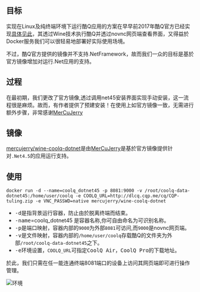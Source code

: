 ## 目标

实现在Linux及纯终端环境下运行酷Q应用的方案在早早前2017年酷Q官方已经实现[具体见此](https://cqp.cc/t/34558)，其透过Wine技术执行酷Q并透过novnc网页端查看界面，又得益於Docker服务我们可以很轻易地部署好实际使用场境。

不过，酷Q官方提供的镜像并不支持.NetFramework，故而我们一众的目标是基於官方镜像增加对运行.Net应用的支持。
  
## 过程

在最初期，我们更改了官方镜像,透过调用net45安装界面实现手动安装，这一流程很是麻烦。故而，有作者提供了预建安装！在使用上如官方镜像一致，无需进行额外步骤，非常感谢[MerCuJerry](https://github.com/MerCuJerry)
  
## 镜像

[mercujerry/wine-coolq-dotnet](https://hub.docker.com/r/mercujerry/wine-coolq-dotnet)是由[MerCuJerry](https://github.com/MerCuJerry)是基於官方镜像提供针对``.Net4.5``的应用运行支持。

## 使用

```docker run -d --name=coolq_dotnet45 -p 8081:9000 -v /root/coolq-data-dotnet45:/home/user/coolq -e COOLQ_URL=http://dlcq.cqp.me/cq/CQP-tuling.zip -e VNC_PASSWD=native mercujerry/wine-coolq-dotnet```

- <kbd>-d</kbd>是指背景运行容器，防止由於脱离终端而结束。
- <kbd>-name</kbd>=coolq_dotnet45 是容器名称,你可自由命名为可识别名称。
- <kbd>-p</kbd>是端口映射，容器内部的``9000``为外部``8081``可访问,而``9000``是novnc网页端。
- <kbd>-v</kbd>是文件映射，容器内部的``/home/user/coolq``存载酷Q的文件夹为外部``/root/coolq-data-dotnet45``之下。
- <kbd>-e</kbd>环境设置，``COOLQ_URL``可指定<kbd>CoolQ Air</kbd>，<kbd>CoolQ Pro</kbd>的下载地址。

於此，我们只需在任一能连通终端8081端口的设备上访问其网页端即可进行操作管理。

![环境](https://i.loli.net/2019/02/20/5c6d1b0627925.png)

